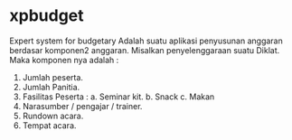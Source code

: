 # xpbudget
Expert system for budgetary
Adalah suatu aplikasi penyusunan anggaran
berdasar komponen2 anggaran.
Misalkan penyelenggaraan suatu Diklat.
Maka komponen nya adalah :
1. Jumlah peserta.
2. Jumlah Panitia.
3. Fasilitas Peserta :
   a. Seminar kit.
   b. Snack
   c. Makan
4. Narasumber / pengajar / trainer.
5. Rundown acara.
6. Tempat acara.
